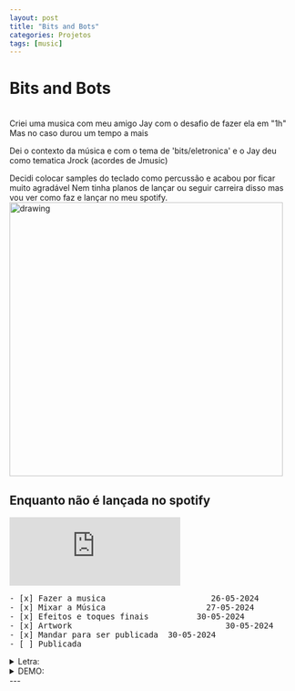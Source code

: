```yaml
---
layout: post
title: "Bits and Bots"
categories: Projetos
tags: [music]
---
```



# Bits and Bots
<!-- ![BitsAndBots](https://1drv.ms/i/c/1d17967c159fdd0f/IQOLj0GM8DZwRb0K92qwwweQAS-Hgk-k-oB7FNEuQNYbKEo?width=1024) -->
<br>
Criei uma musica com meu amigo Jay com o desafio de fazer ela em "1h"
Mas no caso durou um tempo a mais 

Dei o contexto da música e com o tema de 'bits/eletronica' 
e o Jay deu como tematica Jrock (acordes de Jmusic)

Decidi colocar samples do teclado como percussão e acabou por ficar muito agradável
Nem tinha planos de lançar ou seguir carreira disso mas vou ver como faz e lançar no meu spotify.
<img src="https://1drv.ms/i/c/1d17967c159fdd0f/IQOLj0GM8DZwRb0K92qwwweQAS-Hgk-k-oB7FNEuQNYbKEo" alt="drawing" style="width: 50vw;"/>

## Enquanto não é lançada no spotify
<iframe src="https://1drv.ms/u/c/1d17967c159fdd0f/IQPLlE0RAogwSrg9VxYqpAQLAUTE4FagkAoqYFpV6CET6n4" width="300" height="120" frameborder="0" scrolling="no"></iframe>
<pre>
- [x] Fazer a musica                      26-05-2024
- [x] Mixar a Música                     27-05-2024
- [x] Efeitos e toques finais          30-05-2024
- [x] Artwork                                30-05-2024
- [x] Mandar para ser publicada  30-05-2024
- [ ] Publicada
</pre>
<details>
  <summary>Letra:</summary>

  <pre> 
In this world of lines i find joy and confort
Even though i spend way too much time, its where i belong

I'll always have my code it's my guiding light,
Through the darkest hours, it shines so bright.

Working from nightfall, all the way to morning
i don't know how much time i spent, i'll leave when its workin'

[Refrão]

Zeores on the ones
And one on the zeroes
My variables are starting to have names of animals
x2

[final filal msm 02]
 
As i hear birds chirping on the window
i guess its Time toooo sleep
</pre>
</details>


<details>
  <summary>DEMO:</summary>
<iframe src="https://1drv.ms/u/c/1d17967c159fdd0f/IQP9qBKXReC0SYS1COuLeMIMAd4oj3aw22KcQH6WcCHoJxM" width="300" height="120" frameborder="0" scrolling="no"></iframe>

  <pre> 
In this world of lines i find joy and confort
Even though i spend way too much time, its where i belong

I'll always have my code it's my guiding light,
Through the darkest hours, it shines so bright.

Working from nightfall, all the way to morning
i don't know how much time i spent, i'll leave when its workin'

[Refrão]

Zeores on the ones
And one on the zeroes
My variables are starting to have names of animals
x2

[final filal msm 02]
 
dictionaries lists floats and integers 
My head is full of them
As i hear birds chirping on the window
i guess its TIme toooo sleep
</pre>
</details>
---